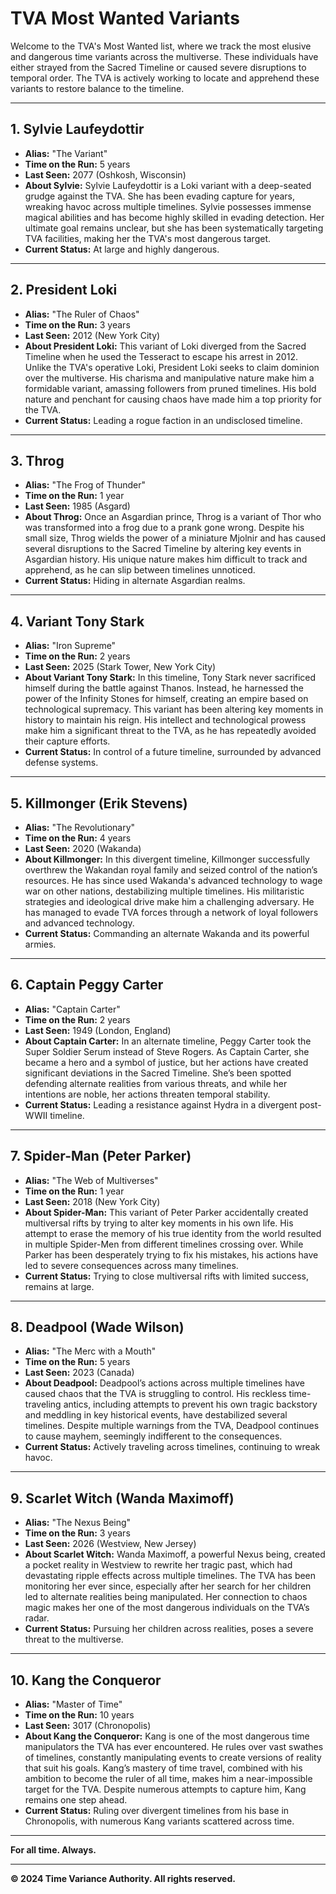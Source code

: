 # **TVA Most Wanted Variants**

Welcome to the TVA's Most Wanted list, where we track the most elusive and dangerous time variants across the multiverse. These individuals have either strayed from the Sacred Timeline or caused severe disruptions to temporal order. The TVA is actively working to locate and apprehend these variants to restore balance to the timeline.

---

## **1. Sylvie Laufeydottir**

- **Alias:** "The Variant"
- **Time on the Run:** 5 years
- **Last Seen:** 2077 (Oshkosh, Wisconsin)
- **About Sylvie:** Sylvie Laufeydottir is a Loki variant with a deep-seated grudge against the TVA. She has been evading capture for years, wreaking havoc across multiple timelines. Sylvie possesses immense magical abilities and has become highly skilled in evading detection. Her ultimate goal remains unclear, but she has been systematically targeting TVA facilities, making her the TVA's most dangerous target.
- **Current Status:** At large and highly dangerous.

---

## **2. President Loki**

- **Alias:** "The Ruler of Chaos"
- **Time on the Run:** 3 years
- **Last Seen:** 2012 (New York City)
- **About President Loki:** This variant of Loki diverged from the Sacred Timeline when he used the Tesseract to escape his arrest in 2012. Unlike the TVA's operative Loki, President Loki seeks to claim dominion over the multiverse. His charisma and manipulative nature make him a formidable variant, amassing followers from pruned timelines. His bold nature and penchant for causing chaos have made him a top priority for the TVA.
- **Current Status:** Leading a rogue faction in an undisclosed timeline.

---

## **3. Throg**

- **Alias:** "The Frog of Thunder"
- **Time on the Run:** 1 year
- **Last Seen:** 1985 (Asgard)
- **About Throg:** Once an Asgardian prince, Throg is a variant of Thor who was transformed into a frog due to a prank gone wrong. Despite his small size, Throg wields the power of a miniature Mjolnir and has caused several disruptions to the Sacred Timeline by altering key events in Asgardian history. His unique nature makes him difficult to track and apprehend, as he can slip between timelines unnoticed.
- **Current Status:** Hiding in alternate Asgardian realms.

---

## **4. Variant Tony Stark**

- **Alias:** "Iron Supreme"
- **Time on the Run:** 2 years
- **Last Seen:** 2025 (Stark Tower, New York City)
- **About Variant Tony Stark:** In this timeline, Tony Stark never sacrificed himself during the battle against Thanos. Instead, he harnessed the power of the Infinity Stones for himself, creating an empire based on technological supremacy. This variant has been altering key moments in history to maintain his reign. His intellect and technological prowess make him a significant threat to the TVA, as he has repeatedly avoided their capture efforts.
- **Current Status:** In control of a future timeline, surrounded by advanced defense systems.

---

## **5. Killmonger (Erik Stevens)**

- **Alias:** "The Revolutionary"
- **Time on the Run:** 4 years
- **Last Seen:** 2020 (Wakanda)
- **About Killmonger:** In this divergent timeline, Killmonger successfully overthrew the Wakandan royal family and seized control of the nation’s resources. He has since used Wakanda's advanced technology to wage war on other nations, destabilizing multiple timelines. His militaristic strategies and ideological drive make him a challenging adversary. He has managed to evade TVA forces through a network of loyal followers and advanced technology.
- **Current Status:** Commanding an alternate Wakanda and its powerful armies.

---

## **6. Captain Peggy Carter**

- **Alias:** "Captain Carter"
- **Time on the Run:** 2 years
- **Last Seen:** 1949 (London, England)
- **About Captain Carter:** In an alternate timeline, Peggy Carter took the Super Soldier Serum instead of Steve Rogers. As Captain Carter, she became a hero and a symbol of justice, but her actions have created significant deviations in the Sacred Timeline. She’s been spotted defending alternate realities from various threats, and while her intentions are noble, her actions threaten temporal stability.
- **Current Status:** Leading a resistance against Hydra in a divergent post-WWII timeline.

---

## **7. Spider-Man (Peter Parker)**

- **Alias:** "The Web of Multiverses"
- **Time on the Run:** 1 year
- **Last Seen:** 2018 (New York City)
- **About Spider-Man:** This variant of Peter Parker accidentally created multiversal rifts by trying to alter key moments in his own life. His attempt to erase the memory of his true identity from the world resulted in multiple Spider-Men from different timelines crossing over. While Parker has been desperately trying to fix his mistakes, his actions have led to severe consequences across many timelines.
- **Current Status:** Trying to close multiversal rifts with limited success, remains at large.

---

## **8. Deadpool (Wade Wilson)**

- **Alias:** "The Merc with a Mouth"
- **Time on the Run:** 5 years
- **Last Seen:** 2023 (Canada)
- **About Deadpool:** Deadpool’s actions across multiple timelines have caused chaos that the TVA is struggling to control. His reckless time-traveling antics, including attempts to prevent his own tragic backstory and meddling in key historical events, have destabilized several timelines. Despite multiple warnings from the TVA, Deadpool continues to cause mayhem, seemingly indifferent to the consequences.
- **Current Status:** Actively traveling across timelines, continuing to wreak havoc.

---

## **9. Scarlet Witch (Wanda Maximoff)**

- **Alias:** "The Nexus Being"
- **Time on the Run:** 3 years
- **Last Seen:** 2026 (Westview, New Jersey)
- **About Scarlet Witch:** Wanda Maximoff, a powerful Nexus being, created a pocket reality in Westview to rewrite her tragic past, which had devastating ripple effects across multiple timelines. The TVA has been monitoring her ever since, especially after her search for her children led to alternate realities being manipulated. Her connection to chaos magic makes her one of the most dangerous individuals on the TVA’s radar.
- **Current Status:** Pursuing her children across realities, poses a severe threat to the multiverse.

---

## **10. Kang the Conqueror**

- **Alias:** "Master of Time"
- **Time on the Run:** 10 years
- **Last Seen:** 3017 (Chronopolis)
- **About Kang the Conqueror:** Kang is one of the most dangerous time manipulators the TVA has ever encountered. He rules over vast swathes of timelines, constantly manipulating events to create versions of reality that suit his goals. Kang’s mastery of time travel, combined with his ambition to become the ruler of all time, makes him a near-impossible target for the TVA. Despite numerous attempts to capture him, Kang remains one step ahead.
- **Current Status:** Ruling over divergent timelines from his base in Chronopolis, with numerous Kang variants scattered across time.

---

**For all time. Always.**

---

**© 2024 Time Variance Authority. All rights reserved.**
